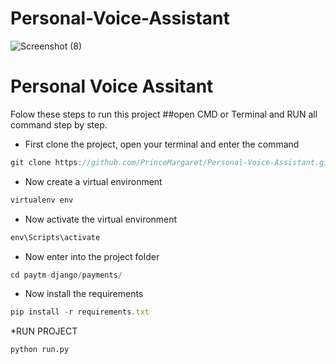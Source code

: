 # Personal-Voice-Assistant

![Screenshot (8)](https://user-images.githubusercontent.com/56151722/94779086-f5216c80-03e3-11eb-83bf-cf6812be2310.png)
# Personal Voice Assitant
 
Folow these steps to run this project 
##open CMD or Terminal and RUN all command step by step.

* First clone the project, open your terminal and enter the command

```javascript
git clone https://github.com/PrinceMargaret/Personal-Voice-Assistant.git
```
* Now create a virtual environment
```javascript
virtualenv env
```
* Now activate the virtual environment
```javascript
env\Scripts\activate
```
* Now enter into the project folder
```javascript
cd paytm-django/payments/
```
* Now install the requirements 
```javascript
pip install -r requirements.txt
```


*RUN PROJECT
```
python run.py
```





